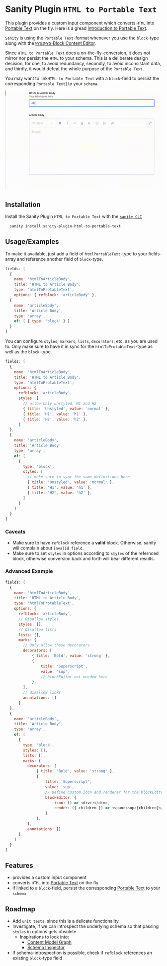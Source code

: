 
# Sanity Plugin `HTML to Portable Text`

This plugin provides a custom input component which converts `HTML` into [Portable Text](https://github.com/portabletext/portabletext) on the fly. Here is a gread [Introduction to Portable Text](https://www.sanity.io/guides/introduction-to-portable-text).

`Sanity` is using the `Portable Text`-format whenever you use the `block`-type along with the [`WYSIWYG`-Block Content Editor](https://www.sanity.io/docs/customization).

Since `HTML to Portable Text` does a on-the-fly-conversion, it does not mirror nor persist the `HTML` to your schema. This is a deliberate design decision, for one, to avoid redundancy, secondly, to avoid inconsistant data, and thirdly, it would defeat the whole purpose of the `Portable Text`.

You may want to link`HTML to Portable Text` with a `block`-field to persist the corresponding `Portable Text`] to your `schema`.

![Demo](documentation-assets/demo-7fps.gif)

## Installation

Install the Sanity Plugin `HTML to Portable Text` with the [`sanity CLI`](https://www.sanity.io/docs/cli)

```bash
  sanity install sanity-plugin-html-to-portable-text
```

## Usage/Examples

To make it available, just add a field of `htmlPortableText`-type to your fields-array and reference another field of `block`-type.

```js
fields: [
  {
    name: 'htmlToArticleBody',
    title: 'HTML to Article Body',
    type: 'htmlToProtableText',
    options: { refblock: 'articleBody' },
  {
    name: 'articleBody',
    title: 'Article Body',
    type: 'array',
    of: [ { type: 'block' } ]
  }
]
```

You can configure `styles`, `markers`, `lists`, `decorators`, etc. as you are used to. Only make sure to have it in sync for the `htmlToProtableText`-type as well as the `block`-type.

```js
fields: [
  {
    name: 'htmlToArticleBody',
    title: 'HTML to Article Body',
    type: 'htmlToProtableText',
    options: {
      refblock: 'articleBody',
      styles: [
        // allow only unstyled, H1 and H2
        { title: 'Unstyled', value: 'normal' },
        { title: 'H1', value: 'h1' },
        { title: 'H2', value: 'h2' },
      ]
  },
  {
    name: 'articleBody',
    title: 'Article Body',
    type: 'array',
    of: [
      {
        type: 'block',
        styles: [
          // make sure to sync the same definitions here
          { title: 'Unstyled', value: 'normal' },
          { title: 'H1', value: 'h1' },
          { title: 'H2', value: 'h2' },
        ]
      }
    ]
  }
]
```

### Caveats

- Make sure to have `refblock` reference a **valid** block. Otherwise, sanity will complain about `invalid field`.
- Make sure to set `styles` in options according to `styles` of the refernced block, otherwise conversion back and forth will bear different results.

### Advanced Example

```js
fields: [
  {
    name: 'htmlToArticleBody',
    title: 'HTML to Article Body',
    type: 'htmlToProtableText',
    options: {
      refblock: 'articleBody',
      // Disallow styles
      styles: [],
      // Disallow lists
      lists: [],
      marks: {
        // Only allow these decorators
        decorators: [
            { title: 'Bold', value: 'strong' },
            {
                title: 'Superscript',
                value: 'sup',
                // blockEditor not needed here
            },
        ],
        // disallow links
        annotations: []
      }
  },
  {
    name: 'articleBody',
    title: 'Article Body',
    type: 'array',
    of: [
      {
        type: 'block',
        styles: [],
        lists: [],
        marks: {
          decorators: [
              { title: 'Bold', value: 'strong' },
              {
                  title: 'Superscript',
                  value: 'sup',
                  // Define custom icon and renderer for the blockEditor
                  blockEditor: {
                      icon: () => <div>⤴</div>,
                      render: ({ children }) => <span><sup>{children}</sup></span>
                  }
              },
          ],
          annotations: []
      }
    ]
  }
]
```

## Features

- provides a custom input component
- converts `HTML` into [Portable Text](https://github.com/portabletext/portabletext) on the fly
- if linked to a `block`-field, persist the corresponding [Portable Text](https://github.com/portabletext/portabletext) to your `schema`

## Roadmap

- Add `unit tests`, since this is a delicate functionality
- Investigate, if we can introspect the underlying schema so that passing `styles` in options gets obsolete
  - Inspirations to look into:
    - [Content Model Graph](https://www.sanity.io/plugins/content-model-graph)
    - [Schema Inspector](https://www.sanity.io/plugins/schema-inspector)
- If schema-introspection is possible, check if `refblock` references an existing `block`-type field
